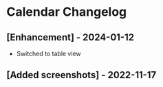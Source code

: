 # Calendar Changelog

## [Enhancement] - 2024-01-12

- Switched to table view

## [Added screenshots] - 2022-11-17
